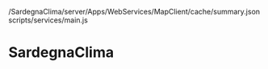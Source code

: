   /SardegnaClima/server/Apps/WebServices/MapClient/cache/summary.json
  scripts/services/main.js
# SardegnaClima
